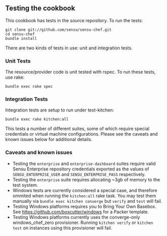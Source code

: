 ## Testing the cookbook

This cookbook has tests in the source repository. To run the tests:

```
git clone git://github.com/sensu/sensu-chef.git
cd sensu-chef
bundle install
```

There are two kinds of tests in use: unit and integration tests.

### Unit Tests

The resource/provider code is unit tested with rspec. To run these tests, use rake:

```
bundle exec rake spec
```

### Integration Tests

Integration tests are setup to run under test-kitchen:

```
bundle exec rake kitchen:all
```

This tests a number of different suites, some of which require special credentials or virtual machine configurations. Please see the caveats and known issues below for additional details.

### Caveats and known issues

* Testing the `enterprise` and `enterprise-dashboard` suites require valid Sensu Enterprise repository credentials exported as the values of `SENSU_ENTERPRISE_USER` and `SENSU_ENTERPRISE_PASS` respectively.
* Testing the `enterprise` suite requires allocating ~3gb of memory to the test system.
* Windows tests are currently considered a special case, and therefore ommited when running the `kitchen:all` rake task. You may test them manually via `bundle exec kitchen converge` but `verify` and `test` will fail.
* Testing Windows platforms requires you to Bring Your Own Basebox. See https://github.com/boxcutter/windows for a Packer template.
* Testing Windows platforms currently uses the converge-only windows_chef_zero provisioner. Running `kitchen verify` or `kitchen test` on instances using this provisioner will fail.
